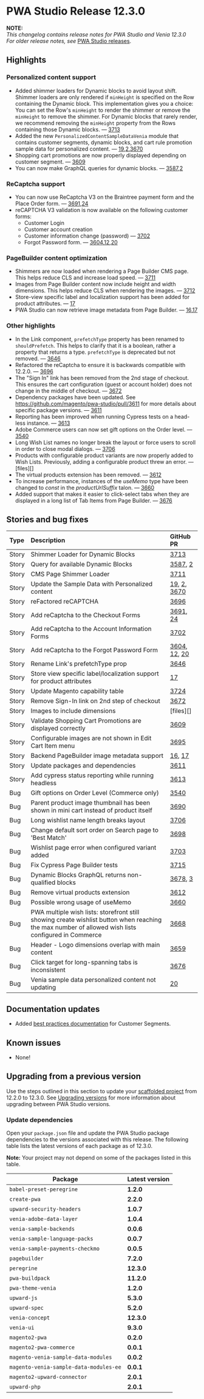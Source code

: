# PWA Studio Release 12.3.0

**NOTE:**  
_This changelog contains release notes for PWA Studio and Venia 12.3.0_  
_For older release notes, see_ [PWA Studio releases][].

## Highlights  

### Personalized content support

-   Added shimmer loaders for Dynamic blocks to avoid layout shift. Shimmer loaders are only rendered if `minHeight` is specified on the Row containing the Dynamic block. This implementation gives you a choice: You can set the Row's `minHeight` to render the shimmer or remove the `minHeight` to remove the shimmer. For Dynamic blocks that rarely render, we recommend removing the `minHeight` property from the Rows containing those Dynamic blocks. — [3713][]
-   Added the new `PersonalizedContentSampleDataVenia` module that contains customer segments, dynamic blocks, and cart rule promotion sample data for personalized content. — [19][],[2][],[3670][]
-   Shopping cart promotions are now properly displayed depending on customer segment. — [3609][]
-   You can now make GraphQL queries for dynamic blocks. — [3587][],[2][]

### ReCaptcha support

-   You can now use ReCaptcha V3 on the Braintree payment form and the Place Order form. — [3691][],[24][]
-   reCAPTCHA V3 validation is now available on the following customer forms:
    - Customer Login
    - Customer account creation
    - Customer information change (password) — [3702][]
    - Forgot Password form. — [3604][],[12][],[20][]

### PageBuilder content optimization

-   Shimmers are now loaded when rendering a Page Builder CMS page. This helps reduce CLS and increase load speed. — [3711][] 
-   Images from Page Builder content now include height and width dimensions. This helps reduce CLS when rendering the images. — [3712][]
-   Store-view specific label and localization support has been added for product attributes. — [17][]
-   PWA Studio can now retrieve image metadata from Page Builder. — [16][],[17][]


### Other highlights

-   In the Link component, `prefetchType` property has been renamed to `shouldPrefetch`. This helps to clarify that it is a boolean, rather a property that returns a type. `prefetchType` is deprecated but not removed. — [3646][]
-   Refactored the reCaptcha to ensure it is backwards compatible with 12.2.0. — [3696][]
-   The "Sign In" link has been removed from the 2nd stage of checkout. This ensures the cart configuration (guest or account holder) does not change in the middle of checkout. — [3672][]
-   Dependency packages have been updated. See https://github.com/magento/pwa-studio/pull/3611 for more details about specific package versions. — [3611][]
-   Reporting has been improved when running Cypress tests on a head-less instance. — [3613][]
-   Adobe Commerce users can now set gift options on the Order level. — [3540][]
-   Long Wish List names no longer break the layout or force users to scroll in order to close modal dialogs. — [3706][]
-   Products with configurable product variants are now properly added to Wish Lists. Previously, adding a configurable product threw an error. — [files][]
-   The virtual products extension has been removed. — [3612][]
-   To increase performance, instances of the *useMemo* type have been changed to *const* in the *productUrlSuffix* talon. — [3660][]
-   Added support that makes it easier to click-select tabs when they are displayed in a long list of Tab Items from Page Builder. — [3676][]

## Stories and bug fixes

| Type  | Description                                                                                                                                       | GitHub PR                       |
| :---- | :------------------------------------------------------------------------------------------------------------------------------------------------ | :------------------------------ |
| Story | Shimmer Loader for Dynamic Blocks                                                                                                                 | [3713][]                      |
| Story | Query for available Dynamic Blocks                                                                                                                | [3587][], [2][]               |
| Story | CMS Page Shimmer Loader                                                                                                                           | [3711][]                      |
| Story | Update the Sample Data with Personalized content                                                                                                  | [19][], [2][], [3670][]       |
| Story | reFactored reCAPTCHA                                                                                                                              | [3696][]                      |
| Story | Add reCaptcha to the Checkout Forms                                                                                                               | [3691][], [24][]              |
| Story | Add reCaptcha to the Account Information Forms                                                                                                    | [3702][]                      |
| Story | Add reCaptcha to the Forgot Password  Form                                                                                                        | [3604][], [12][], [20][]      |
| Story | Rename Link's prefetchType prop                                                                                                                   | [3646][]                      |
| Story | Store view specific label/localization support for product attributes                                                                             | [17][]                        |
| Story | Update Magento capability table                                                                                                                   | [3724][]                      |
| Story | Remove Sign-In link on 2nd step of checkout                                                                                                       | [3672][]                      |
| Story | Images to include dimensions                                                                                                                      | [files][]                     |
| Story | Validate Shopping Cart Promotions are displayed correctly                                                                                         | [3609][]                      |
| Story | Configurable images are not shown in Edit Cart Item menu                                                                                          | [3695][]                      |
| Story | Backend PageBuilder image metadata support                                                                                                        | [16][], [17][]                |
| Story | Update packages and dependencies                                                                                                                  | [3611][]                      |
| Story | Add cypress status reporting while running headless                                                                                               | [3613][]                      |
| Bug   | Gift options on Order Level (Commerce only)                                                                                                       | [3540][]                      |
| Bug   | Parent product image thumbnail has been shown in mini cart instead of product itself                                                              | [3690][]                      |
| Bug   | Long wishlist name length breaks layout                                                                                                           | [3706][]                      |
| Bug   | Change default sort order on Search page to 'Best Match'                                                                                          | [3698][]                      |
| Bug   | Wishlist page error when configured variant added                                                                                                 | [3703][]                      |
| Bug   | Fix Cypress Page Builder tests                                                                                                                    | [3715][]                      |
| Bug   | Dynamic Blocks GraphQL returns non-qualified blocks                                                                                               | [3678][], [3][]               |
| Bug   | Remove virtual products extension                                                                                                                 | [3612][]                      |
| Bug   | Possible wrong usage of useMemo                                                                                                                   | [3660][]                      |
| Bug   | PWA multiple wish lists: storefront still showing create wishlist button when reaching the max number of allowed wish lists configured in Commerce| [3668][]                      |
| Bug   | Header - Logo dimensions overlap with main content                                                                                                | [3659][]                      |
| Bug   | Click target for long-spanning tabs is inconsistent                                                                                               | [3676][]                      |
| Bug   | Venia sample data personalized content not updating                                                                                               | [20][]                        |

## Documentation updates

-   Added [best practices documentation](https://developer.adobe.com/dreamweaver/guides/best-practices/index.html) for Customer Segments.

## Known issues

-  None!

## Upgrading from a previous version

Use the steps outlined in this section to update your [scaffolded project][] from 12.2.0 to 12.3.0.
See [Upgrading versions][] for more information about upgrading between PWA Studio versions.

[scaffolded project]: https://developer.adobe.com/commerce/pwa-studio/tutorials/
[upgrading versions]: https://developer.adobe.com/commerce/pwa-studio/guides/upgrading-versions/

### Update dependencies

Open your `package.json` file and update the PWA Studio package dependencies to the versions associated with this release.
The following table lists the latest versions of each package as of 12.3.0.

**Note:**
Your project may not depend on some of the packages listed in this table.

| Package                             | Latest version |
|-------------------------------------|----------------|
| `babel-preset-peregrine`            | **1.2.0**      |
| `create-pwa`                        | **2.2.0**      |
| `upward-security-headers`           | **1.0.7**      |
| `venia-adobe-data-layer`            | **1.0.4**      |
| `venia-sample-backends`             | **0.0.6**      |
| `venia-sample-language-packs`       | **0.0.7**      |
| `venia-sample-payments-checkmo`     | **0.0.5**      |
| `pagebuilder`                       | **7.2.0**      |
| `peregrine`                         | **12.3.0**     |
| `pwa-buildpack`                     | **11.2.0**     |
| `pwa-theme-venia`                   | **1.2.0**      |
| `upward-js`                         | **5.3.0**      |
| `upward-spec`                       | **5.2.0**      |
| `venia-concept`                     | **12.3.0**     |
| `venia-ui`                          | **9.3.0**      |
| `magento2-pwa`                      | **0.2.0**      |
| `magento2-pwa-commerce`             | **0.0.1**      |
| `magento-venia-sample-data-modules` | **0.0.2**      |
| `magento-venia-sample-data-modules-ee`| **0.0.1**    |
| `magento2-upward-connector`         | **2.0.1**      |
| `upward-php`                        | **2.0.1**      |


[3713]: https://github.com/magento/pwa-studio/pull/3713
[19]: https://github.com/magento-commerce/venia-sample-data-modules/pull/19.
[2]: https://github.com/magento-commerce/venia-sample-data-modules-ee/pull/2
[3670]: https://github.com/magento/pwa-studio/pull/3670
[3691]: https://github.com/magento/pwa-studio/pull/3691
[24]: https://github.com/magento-commerce/magento2-pwa/pull/24
[3702]: https://github.com/magento/pwa-studio/pull/3702
[3604]: https://github.com/magento/pwa-studio/pull/3604
[12]: https://github.com/magento-commerce/magento2-pwa/pull/12
[20]: https://github.com/magento-commerce/magento2-pwa/pull/20
[25]: https://github.com/magento-commerce/magento2-pwa/pull/25
[4]: https://github.com/magento-commerce/magento2-pwa-commerce/pull/4
[22]: https://github.com/magento-commerce/venia-sample-data-modules/pull/22
[3]: http://github.com/magento-commerce/venia-sample-data-modules-ee/pull/3
[3646]: https://github.com/magento/pwa-studio/pull/3646
[17]: https://github.com/magento-commerce/magento2-pwa/pull/17
[3724]: https://github.com/magento/pwa-studio/pull/3724
[3696]: https://github.com/magento/pwa-studio/pull/3696
[3672]: https://github.com/magento/pwa-studio/pull/3672
[3712]: https://github.com/magento/pwa-studio/pull/3712/files
[3609]: https://github.com/magento/pwa-studio/pull/3609
[3587]: https://github.com/magento/pwa-studio/pull/3587
[2]: https://github.com/magento-commerce/magento2-pwa-commerce/pull/2
[3695]: https://github.com/magento/pwa-studio/pull/3695
[16]: https://github.com/magento-commerce/magento2-pwa/pull/16
[17]: https://github.com/magento-commerce/venia-sample-data-modules/pull/17
[14]: https://github.com/magento-commerce/venia-sample-data-modules/pull/14
[11]: https://github.com/magento-commerce/magento2-pwa/pull/11
[7]: https://github.com/magento-commerce/upward-php/pull/7
[17]: https://github.com/magento-commerce/magento2-upward-connector/pull/17
[3611]: https://github.com/magento/pwa-studio/pull/3611
[3711]: https://github.com/magento/pwa-studio/pull/3711
[3613]: https://github.com/magento/pwa-studio/pull/3613
[3540]: https://github.com/magento/pwa-studio/pull/3540
[3690]: https://github.com/magento/pwa-studio/pull/3690
[3706]: https://github.com/magento/pwa-studio/pull/3706
[3698]: https://github.com/magento/pwa-studio/pull/3698
[3703]: https://github.com/magento/pwa-studio/pull/3703/files
[3715]: https://github.com/magento/pwa-studio/pull/3715
[3678]: https://github.com/magento/pwa-studio/pull/3678
[3]: https://github.com/magento-commerce/magento2-pwa-commerce/pull/3
[3612]: https://github.com/magento/pwa-studio/pull/3612
[3660]: https://github.com/magento/pwa-studio/pull/3660
[3668]: https://github.com/magento/pwa-studio/pull/3668
[3659]: https://github.com/magento/pwa-studio/pull/3659
[3676]: https://github.com/magento/pwa-studio/pull/3676
[20]: https://github.com/magento-commerce/venia-sample-data-modules/pull/20
[PWA Studio releases]: https://github.com/magento/pwa-studio/releases
